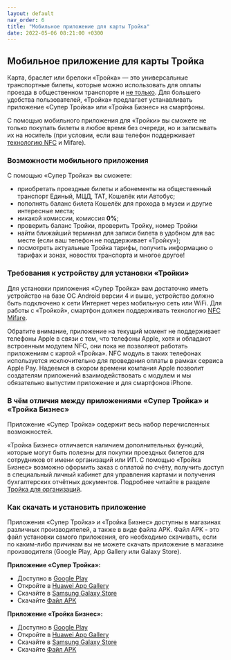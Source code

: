 ```yaml
---
layout: default
nav_order: 6
title: "Мобильное приложение для карты Тройка"
date: 2022-05-06 08:21:00 +0300
---
```


## Мобильное приложение для карты Тройка

Карта, браслет или брелоки «Тройка» — это универсальные транспортные билеты, которые можно использовать
для оплаты проезда в общественном транспорте и [не только](/troika/services/services/). Для большего
удобства пользователей, «Тройка» предлагает устанавливать приложение «Супер Тройка» или «Тройка Бизнес»
на смартфоны.

С помощью мобильного приложения для «Тройки» вы сможете не только покупать билеты в любое время без очереди,
но и записывать их на носитель (при условии, если ваш телефон поддерживает [технологию NFC](/troika/nfc/) и Mifare).

### Возможности мобильного приложения

С помощью «Супер Тройка» вы сможете:

- приобретать проездные билеты и абонементы на общественный транспорт Единый, МЦД, ТАТ, Кошелёк или Автобус;
- пополнять баланс билета Кошелёк для прохода в музеи и другие интересные места;
- никакой комиссии, комиссия **0%**;
- проверить баланс Тройки, проверить Тройку, номер Тройки
- найти ближайший терминал для записи билета в удобном для вас месте (если ваш телефон не поддерживает «Тройку»);
- посмотреть актуальные Тройка тарифы, получить информацию о тарифах и зонах, новостях транспорта и многое другое!

### Требования к устройству для установки «Тройки»

Для установки приложения «Супер Тройка» вам достаточно иметь устройство на базе ОС Android версии 4 и выше,
устройство должно быть подключено к сети Интернет через мобильную сеть или WiFi. Для работы с «Тройкой»,
смартфон должен поддерживать технологию [NFC Mifare](/troika/nfc/).

Обратите внимание, приложение на текущий момент не поддерживает телефоны Apple в связи с тем, что телефоны
Apple, хотя и обладают встроенным модулем NFC, они пока не позволяют работать приложениям с картой «Тройка».
NFC модуль в таких телефонах используется исключительно для проведения оплаты в рамках сервиса Apple Pay.
Надеемся в скором времени компания Apple позволит создателям приложений взаимодействовать с модулем и мы
обязательно выпустим приложение и для смартфонов iPhone.

### В чём отличия между приложениями «Супер Тройка» и «Тройка Бизнес»

Приложение «Супер Тройка» содержит весь набор перечисленных возможностей.

«Тройка Бизнес» отличается наличием дополнительных функций, которые могут быть полезны для покупки проездных
билетов для сотрудников от имени организаций или ИП. С помощью «Тройка Бизнес» возможно оформить заказ с
оплатой по счёту, получить доступ в специальный личный кабинет для управления картами и получения бухгалтерских
отчётных документов. Подробнее читайте в разделе [Тройка для организаций](/troika/business/business/).

### Как скачать и установить приложение

Приложения «Супер Тройка» и «Тройка Бизнес» доступны в магазинах различных производителей, а также в виде файла APK.
Файл APK - это файл установки самого приложения, его необходимо скачивать, если по каким-либо причинам вы не можете
скачать приложение в магазине производителя (Google Play, App Gallery или Galaxy Store).

**Приложение «Супер Тройка»:**

- Доступно в [Google Play](https://play.google.com/store/apps/details?id=ru.invoicebox.troika.individual)
- Откройте в [Huawei App Gallery](https://appgallery.huawei.com/app/C105775123)
- Скачайте в [Samsung Galaxy Store](https://galaxystore.samsung.com/detail/ru.invoicebox.troika.individual)
- Скачайте [Файл APK](https://typewriter.invbox.ru/uploads/troika_personal_1742e2ea45.apk?updated_at=2022-05-06T00:00:00.581Z)

**Приложение «Тройка Бизнес»:**

- Доступно в [Google Play](https://play.google.com/store/apps/details?id=ru.invoicebox.troika)
- Откройте в [Huawei App Gallery](https://appgallery.huawei.com/app/C104732697)
- Скачайте в [Samsung Galaxy Store](https://galaxystore.samsung.com/detail/ru.invoicebox.troika)
- Скачайте [Файл APK](https://typewriter.invbox.ru/uploads/troika_company_a8c5b836dd.apk?updated_at=2022-05-06T10:05:21.996Z)

